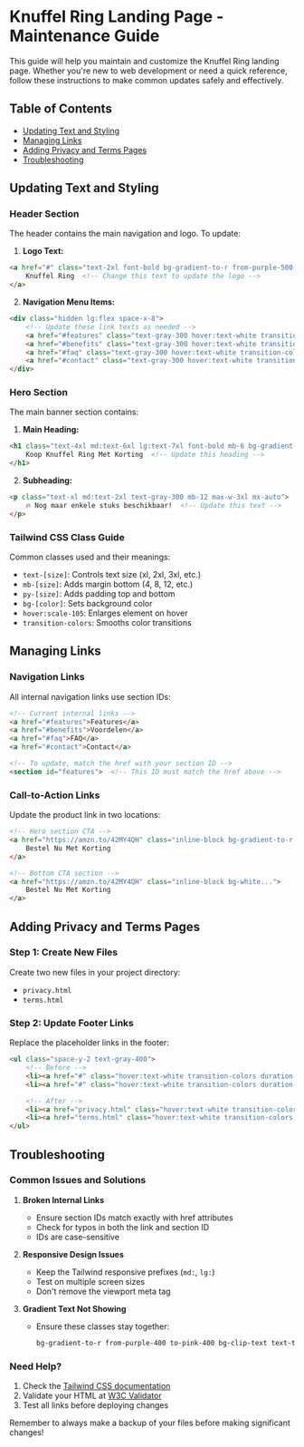 # Knuffel Ring Landing Page - Maintenance Guide

This guide will help you maintain and customize the Knuffel Ring landing page. Whether you're new to web development or need a quick reference, follow these instructions to make common updates safely and effectively.

## Table of Contents
- [Updating Text and Styling](#updating-text-and-styling)
- [Managing Links](#managing-links)
- [Adding Privacy and Terms Pages](#adding-privacy-and-terms-pages)
- [Troubleshooting](#troubleshooting)

## Updating Text and Styling

### Header Section
The header contains the main navigation and logo. To update:

1. **Logo Text:**
```html
<a href="#" class="text-2xl font-bold bg-gradient-to-r from-purple-500 to-pink-500 bg-clip-text text-transparent">
    Knuffel Ring  <!-- Change this text to update the logo -->
</a>
```

2. **Navigation Menu Items:**
```html
<div class="hidden lg:flex space-x-8">
    <!-- Update these link texts as needed -->
    <a href="#features" class="text-gray-300 hover:text-white transition-colors duration-300">Features</a>
    <a href="#benefits" class="text-gray-300 hover:text-white transition-colors duration-300">Voordelen</a>
    <a href="#faq" class="text-gray-300 hover:text-white transition-colors duration-300">FAQ</a>
    <a href="#contact" class="text-gray-300 hover:text-white transition-colors duration-300">Contact</a>
</div>
```

### Hero Section
The main banner section contains:

1. **Main Heading:**
```html
<h1 class="text-4xl md:text-6xl lg:text-7xl font-bold mb-6 bg-gradient-to-r from-purple-400 to-pink-400 bg-clip-text text-transparent">
    Koop Knuffel Ring Met Korting  <!-- Update this heading -->
</h1>
```

2. **Subheading:**
```html
<p class="text-xl md:text-2xl text-gray-300 mb-12 max-w-3xl mx-auto">
    🔥 Nog maar enkele stuks beschikbaar!  <!-- Update this text -->
</p>
```

### Tailwind CSS Class Guide
Common classes used and their meanings:

- `text-[size]`: Controls text size (xl, 2xl, 3xl, etc.)
- `mb-[size]`: Adds margin bottom (4, 8, 12, etc.)
- `py-[size]`: Adds padding top and bottom
- `bg-[color]`: Sets background color
- `hover:scale-105`: Enlarges element on hover
- `transition-colors`: Smooths color transitions

## Managing Links

### Navigation Links
All internal navigation links use section IDs:

```html
<!-- Current internal links -->
<a href="#features">Features</a>
<a href="#benefits">Voordelen</a>
<a href="#faq">FAQ</a>
<a href="#contact">Contact</a>

<!-- To update, match the href with your section ID -->
<section id="features">  <!-- This ID must match the href above -->
```

### Call-to-Action Links
Update the product link in two locations:

```html
<!-- Hero section CTA -->
<a href="https://amzn.to/42MY4QH" class="inline-block bg-gradient-to-r...">
    Bestel Nu Met Korting
</a>

<!-- Bottom CTA section -->
<a href="https://amzn.to/42MY4QH" class="inline-block bg-white...">
    Bestel Nu Met Korting
</a>
```

## Adding Privacy and Terms Pages

### Step 1: Create New Files
Create two new files in your project directory:
- `privacy.html`
- `terms.html`

### Step 2: Update Footer Links
Replace the placeholder links in the footer:

```html
<ul class="space-y-2 text-gray-400">
    <!-- Before -->
    <li><a href="#" class="hover:text-white transition-colors duration-300">Privacy Policy</a></li>
    <li><a href="#" class="hover:text-white transition-colors duration-300">Terms of Service</a></li>

    <!-- After -->
    <li><a href="privacy.html" class="hover:text-white transition-colors duration-300">Privacy Policy</a></li>
    <li><a href="terms.html" class="hover:text-white transition-colors duration-300">Terms of Service</a></li>
</ul>
```

## Troubleshooting

### Common Issues and Solutions

1. **Broken Internal Links**
   - Ensure section IDs match exactly with href attributes
   - Check for typos in both the link and section ID
   - IDs are case-sensitive

2. **Responsive Design Issues**
   - Keep the Tailwind responsive prefixes (`md:`, `lg:`)
   - Test on multiple screen sizes
   - Don't remove the viewport meta tag

3. **Gradient Text Not Showing**
   - Ensure these classes stay together:
     ```html
     bg-gradient-to-r from-purple-400 to-pink-400 bg-clip-text text-transparent
     ```

### Need Help?
1. Check the [Tailwind CSS documentation](https://tailwindcss.com/docs)
2. Validate your HTML at [W3C Validator](https://validator.w3.org/)
3. Test all links before deploying changes

Remember to always make a backup of your files before making significant changes!